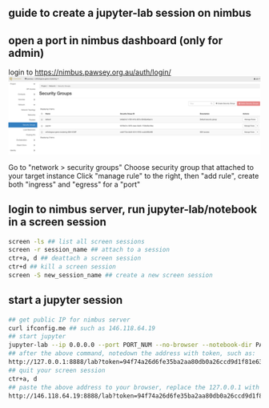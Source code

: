 ## guide to create a jupyter-lab session on nimbus

## open a port in nimbus dashboard (only for admin)
login to https://nimbus.pawsey.org.au/auth/login/ \
![nimbus_dashboard](nimbus_dashboard.png)

Go to "network > security groups"
Choose security group that attached to your target instance
Click "manage rule" to the right, then "add rule", create both "ingress" and "egress" for a "port"

## login to nimbus server, run jupyter-lab/notebook in a screen session
```bash
screen -ls ## list all screen sessions
screen -r session_name ## attach to a session
ctr+a, d ## deattach a screen session
ctr+d ## kill a screen session
screen -S new_session_name ## create a new screen session
```
## start a jupyter session
```bash
## get public IP for nimbus server
curl ifconfig.me ## such as 146.118.64.19
## start jupyter
jupyter-lab --ip 0.0.0.0 --port PORT_NUM --no-browser --notebook-dir PATH/TO/WHERE/YOU/WANT ## replace PORT_NUM with port number created in nimbus dashboard above
## after the above command, notedown the address with token, such as:
http://127.0.0.1:8888/lab?token=94f74a26d6fe35ba2aa80db0a26ccd9d1f81e638eb220278
## quit your screen session
ctr+a, d
## paste the above address to your browser, replace the 127.0.0.1 with server public IP
http://146.118.64.19:8888/lab?token=94f74a26d6fe35ba2aa80db0a26ccd9d1f81e638eb220278



